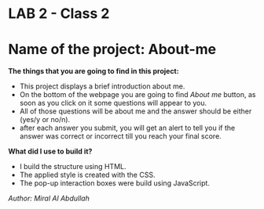# LAB 2 - Class 2

# Name of the project: About-me 


**The things that you are going to find in this project:**

* This project displays a brief introduction about me.
* On the bottom of the webpage you are going to find *About me* button, as soon as you click on it some questions will appear to you.
* All of those questions will be about me and the answer should be either (yes/y or no/n).
* after each answer you submit, you will get an alert to tell you if the answer was correct or incorrect till you reach your final score.


**What did I use to build it?**

* I build the structure using HTML.
* The applied style is created with the CSS.
* The pop-up interaction boxes were build using JavaScript.



*Author: Miral Al Abdullah*


